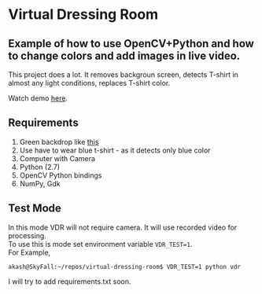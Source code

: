 Virtual Dressing Room
===

Example of how to use OpenCV+Python and how to change colors and add images in live video.
----

This project does a lot. It removes backgroun screen, detects T-shirt in almost any light conditions, replaces T-shirt color.


Watch demo [here](https://www.youtube.com/watch?v=yGOVVHLjbQc).

Requirements
----
1. Green backdrop like [this](http://akash0x53.github.io/images/norm/norm.jpg)
2. Use have to wear blue t-shirt - as it detects only blue color
3. Computer with Camera
4. Python (2.7)
5. OpenCV Python bindings
6. NumPy, Gdk

Test Mode
----
In this mode VDR will not require camera. It will use recorded video for processing.  
To use this is mode set environment variable `VDR_TEST=1`.  
For Example,  

`
akash@SkyFall:~/repos/virtual-dressing-room$ VDR_TEST=1 python vdr
`


I will try to add requirements.txt soon.

